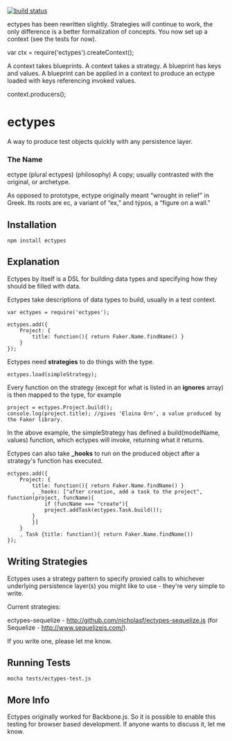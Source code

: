 [![build status](https://secure.travis-ci.org/nicholasf/ectypes.js.png)](http://travis-ci.org/nicholasf/ectypes.js)

ectypes has been rewritten slightly. Strategies will continue to work, the only difference is a better formalization of concepts. You now set up a context (see the tests for now).

var ctx = require('ectypes').createContext();

A context takes blueprints.
A context takes a strategy.
A blueprint has keys and values.
A blueprint can be applied in a context to produce an ectype loaded with keys referencing invoked values.

context.producers();




# ectypes
A way to produce test objects quickly with any persistence layer.

### The Name

ectype (plural ectypes)
(philosophy) A copy; usually contrasted with the original, or archetype.  

As opposed to prototype, ectype originally meant “wrought in relief” in Greek. Its roots are ec, a variant of “ex,” and týpos, a “figure on a wall.”

## Installation

```
npm install ectypes
```


## Explanation

Ectypes by itself is a DSL for building data types and specifying how they should be filled with data. 

Ectypes take descriptions of data types to build, usually in a test context.

```
var ectypes = require('ectypes');

ectypes.add({
	Project: {
		title: function(){ return Faker.Name.findName() }
	}
});
```

Ectypes need **strategies** to do things with the type.

```
ectypes.load(simpleStrategy);
```

Every function on the strategy (except for what is listed in an **ignores** array) is then mapped to the type, for example

```
project = ectypes.Project.build();
console.log(project.title); //gives 'Elaina Orn', a value produced by the Faker library.
```

In the above example, the simpleStrategy has defined a build(modelName, values) function, which ectypes will invoke, returning what it returns. 

Ectypes can also take **_hooks** to run on the produced object after a strategy's function has executed.

```
ectypes.add({
	Project: {
		title: function(){ return Faker.Name.findName() }
		, _hooks: ["after creation, add a task to the project", function(project, funcName){
			if (funcName === "create"){ 
			project.addTask(ectypes.Task.build()); 
		}
		}]
	}
	, Task {title: function(){ return Faker.Name.findName())
});
```


## Writing Strategies

Ectypes uses a strategy pattern to specify proxied calls to whichever underlying persistence layer(s) you might like to use - they're very simple to write. 


Current strategies:

ectypes-sequelize - http://github.com/nicholasf/ectypes-sequelize.js (for Sequelize - http://www.sequelizejs.com/).


If you write one, please let me know.

## Running Tests

```
mocha tests/ectypes-test.js 
```


## More Info

Ectypes originally worked for Backbone.js. So it is possible to enable this testing for browser based development. If anyone wants to discuss it, let me know.
